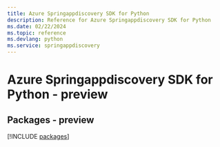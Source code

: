```yaml
---
title: Azure Springappdiscovery SDK for Python
description: Reference for Azure Springappdiscovery SDK for Python
ms.date: 02/22/2024
ms.topic: reference
ms.devlang: python
ms.service: springappdiscovery
---
```

# Azure Springappdiscovery SDK for Python - preview
## Packages - preview
[!INCLUDE [packages](springappdiscovery-index.md)]